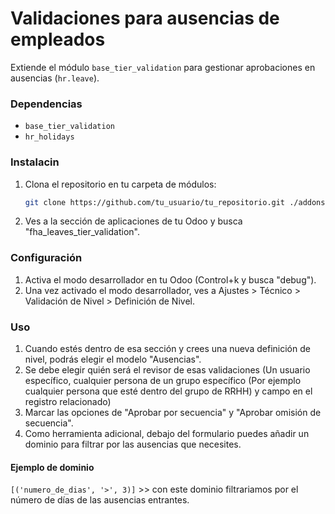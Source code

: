 # Validaciones para ausencias de empleados

Extiende el módulo `base_tier_validation` para gestionar aprobaciones en ausencias (`hr.leave`).

### Dependencias
- `base_tier_validation`
- `hr_holidays`

### Instalacin
1. Clona el repositorio en tu carpeta de módulos:
   ```bash
   git clone https://github.com/tu_usuario/tu_repositorio.git ./addons/tu_modulo

2. Ves a la sección de aplicaciones de tu Odoo y busca "fha_leaves_tier_validation".


### Configuración
1. Activa el modo desarrollador en tu Odoo (Control+k y busca "debug").
2. Una vez activado el modo desarrollador, ves a Ajustes > Técnico > Validación de Nivel > Definición de Nivel.

### Uso
1. Cuando estés dentro de esa sección y crees una nueva definición de nivel, podrás elegir el modelo "Ausencias".
2. Se debe elegir quién será el revisor de esas validaciones (Un usuario específico, cualquier persona de un grupo específico (Por ejemplo cualquier persona que esté dentro del grupo de RRHH) y campo en el registro relacionado)
3. Marcar las opciones de "Aprobar por secuencia" y "Aprobar omisión de secuencia".
4. Como herramienta adicional, debajo del formulario puedes añadir un dominio para filtrar por las ausencias que necesites.
#### Ejemplo de dominio
`[('numero_de_dias', '>', 3)]`  >> con este dominio filtrariamos por el número de días de las ausencias entrantes.  
